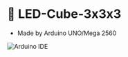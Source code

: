 # 🚥 LED-Cube-3x3x3
- Made by Arduino UNO/Mega 2560
<img alt="Arduino IDE" src= "https://img.shields.io/badge/Arduino_IDE-00979D?style=for-the-badge&logo=arduino&logoColor=white">
